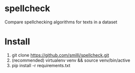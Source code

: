 # spellcheck
Compare spellchecking algorithms for texts in a dataset

# Install
1. git clone https://github.com/smilli/spellcheck.git
2. (recommended) virtualenv venv && source venv/bin/active
3. pip install -r requirements.txt
